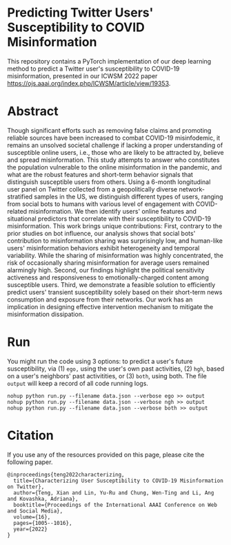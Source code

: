 # Predicting Twitter Users' Susceptibility to COVID Misinformation

This repository contains a PyTorch implementation of our deep learning method to predict a Twitter user's susceptibility to COVID-19 misinformation, presented in our ICWSM 2022 paper https://ojs.aaai.org/index.php/ICWSM/article/view/19353.


# Abstract

Though significant efforts such as removing false claims and promoting reliable sources have been increased to combat COVID-19 misinfodemic, it remains an unsolved societal challenge if lacking a proper understanding of susceptible online users, i.e., those who are likely to be attracted by, believe and spread misinformation. This study attempts to answer who constitutes the population vulnerable to the online misinformation in the pandemic, and what are the robust features and short-term behavior signals that distinguish susceptible users from others. Using a 6-month longitudinal user panel on Twitter collected from a geopolitically diverse network-stratified samples in the US, we distinguish different types of users, ranging from social bots to humans with various level of engagement with COVID-related misinformation. We then identify users' online features and situational predictors that correlate with their susceptibility to COVID-19 misinformation. This work brings unique contributions: First, contrary to the prior studies on bot influence, our analysis shows that social bots' contribution to misinformation sharing was surprisingly low, and human-like users' misinformation behaviors exhibit heterogeneity and temporal variability. While the sharing of misinformation was highly concentrated, the risk of occasionally sharing misinformation for average users remained alarmingly high. Second, our findings highlight the political sensitivity activeness and responsiveness to emotionally-charged content among susceptible users. Third, we demonstrate a feasible solution to efficiently predict users' transient susceptibility solely based on their short-term news consumption and exposure from their networks. Our work has an implication in designing effective intervention mechanism to mitigate the misinformation dissipation.

# Run
You might run the code using 3 options: to predict a user's future susceptibility, via (1) `ego,` using the user's own past activities, (2) `hgh`, based on a user's neighbors' past activitities, or (3) `both`, using both. The file `output` will keep a record of all code running logs.
```
nohup python run.py --filename data.json --verbose ego >> output
nohup python run.py --filename data.json --verbose ngh >> output
nohup python run.py --filename data.json --verbose both >> output
```

# Citation

If you use any of the resources provided on this page, please cite the following paper.
```
@inproceedings{teng2022characterizing,
  title={Characterizing User Susceptibility to COVID-19 Misinformation on Twitter},
  author={Teng, Xian and Lin, Yu-Ru and Chung, Wen-Ting and Li, Ang and Kovashka, Adriana},
  booktitle={Proceedings of the International AAAI Conference on Web and Social Media},
  volume={16},
  pages={1005--1016},
  year={2022}
}
```
